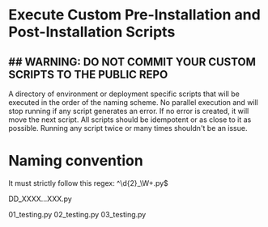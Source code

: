 # Execute Custom Pre-Installation and Post-Installation Scripts

## ## WARNING: DO NOT COMMIT YOUR CUSTOM SCRIPTS TO THE PUBLIC REPO ##
A directory of environment or deployment specific scripts that will be executed in the order of the naming scheme. No parallel execution and will stop running if any script generates an error. If no error is created, it will move the next script. All scripts should be idempotent or as close to it as possible. Running any script twice or many times shouldn't be an issue.

# Naming convention

It must strictly follow this regex: ^\d{2}_\W+\.py$

DD_XXXX...XXX.py

01_testing.py
02_testing.py
03_testing.py